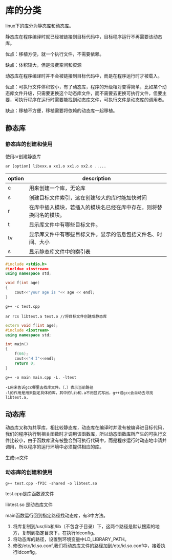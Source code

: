 # 库的分类

linux下的库分为静态库和动态库。

静态库在程序编译时就已经被链接到目标代码中，目标程序运行不再需要该动态库。

优点：移植方便，就一个执行文件，不需要依赖。

缺点：体积较大，但是浪费空间和资源

动态库在程序编译时并不会被链接到目标代码中，而是在程序运行时才被载入。

优点：可执行文件体积较小，有了动态库，程序的升级相对变得简单，比如某个动态库文件升级，只需要更换这个动态库文件，而不需要去更换可执行文件，但要主要，可执行程序在运行时需要能找到动态库文件，可执行文件是动态库的调用者。

缺点：移植不方便，移植需要将依赖的动态库一起移植。



## 静态库

### 静态库的创建和使用

使用ar创建静态库

```
ar [option] libxxx.a xx1.o xx1.o xx2.o .....
```

| option | description                                                  |
| ------ | ------------------------------------------------------------ |
| c      | 用来创建一个库，无论库                                       |
| s      | 创建目标文件索引，这在创建较大的库时能加快时间               |
| r      | 在库中插入模块，若插入的模块名已经在库中存在，则将替换同名的模块。 |
| t      | 显示库文件中有哪些目标文件。                                 |
| tv     | 显示库文件中有哪些目标文件。显示的信息包括文件名、时间、大小 |
| s      | 显示静态库文件中的索引表                                     |



```C++
#include <stdio.h>
#incldue <iostream>
using namespace std;

void f(int age)
{
	cout<<"your age is "<< age << endl;
}
```

```
g++ -c test.cpp

ar rcs libtest.a test.o //将目标文件创建成静态库
```

```C++
extern void f(int age);
#include <iostream>
using namespace std;

int main()
{
    f(66);
    cout<<"H I"<<endl;
    return 0;
}  
```

```
g++ -o main main.cpp -L. -ltest

-L用来告诉gcc哪里去找库文件。（.）表示当前路径
-l的作用是用来指定具体的库，其中的lib和.a不用显式写出，g++或gcc会自动去寻找libtest.a,
```



## 动态库

动态库又称为共享库，相比较静态库，动态库在编译时并没有被编译进目标代码，我们的程序执行到相关函数时才调用该函数库，所以动态函数库所产生的可执行文件比较小，由于函数库没有被整合到可执行代码中，而是程序运行时动态地申请并调用，所以程序的运行环境中必须提供相应的库。

生成so文件

### 动态库的创建和使用

```
g++ test.cpp -fPIC -shared -o libtest.so 
```

test.cpp是库函数源文件

libtest.so 是动态库文件



main函数运行回到指定路径找动态库，有3中方法。

1. 将库复制到/usr/lib和/lib（不包含子目录）下，这两个路径是默认搜索的地方，复制到指定目录下，在执行ldconfig。
2. 将动态库的路径，设置到环境变量中LD_LIBRARY_PATH。
3. 修改/etc/Id.so.conf,我们将动态库文件的路径加到/etc/id.so.conf中，接着执行Idconfig。









